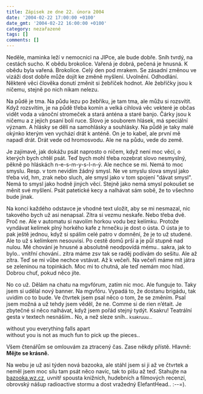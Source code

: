 ```yaml
---
title: Zápisek ze dne 22. února 2004
date: '2004-02-22 17:00:00 +0100'
date_gmt: '2004-02-22 16:00:00 +0100'
category: nezařazené
tags: []
comments: []
---
```

<p>Neděle, maminka leží v nemocnici na JIPce, ale bude dobře. Sníh tvrdý, na cestách sucho. K obědu brokolice.  Vařená je dobrá, pečená je hnusná. K obědu byla vařená. Brokolice. Celý den pod mrakem. Se zásadní změnou  ve vizáži dost dobře může dojít ke změně myšlení. Uvolnění. Odhodlání. Některé věci člověka donutí změnit  si žebříček hodnot. Ale žebříčky jsou k ničemu, stejně po nich nikam nelezu.</p>
<p>Na půdě je tma. Na půdu lezu po žebříku, je tam tma, ale můžu si rozsvítit. Když rozsvítím, je na půdě  třeba komín a velká cihlová věc vekteré je občas vidět voda a vánoční stromeček a stará anténa a staré banjo.  Čárky jsou k ničemu a z jejich psaní bolí ruce. Slovo je souborem hlásek, má speciální význam. A hlásky se  dělí na samohlásky a souhlásky. Na půdě je taky malé okýnko kterým ven vychází drát k anténě. On je to kabel,  ale první mě napadl drát. Drát vede od hromosvodu. Ale ne na půdu, vede do země.</p>
<p>Je zajímavé, jak dokážu psát naprosto o ničem, když není moc věcí, o kterých bych chtěl psát. Teď bych  mohl třeba rozebrat slovo nesmyslný, pěkně po hláskách n-e-s-m-y-s-l-n-ý. Ale nechce se mi. Nemá to moc smyslu.  Resp. v tom nevidím žádný smysl. Ne ve smyslu slova smysl jako třeba vid, hm, zrak nebo sluch, ale smysl jako  v tom spojení &quot;dávat smysl&quot;. Nemá to smysl jako hodně jiných věcí. Stejně jako nemá smysl pokoušet  se měnit své myšlení. Psát patetické kecy a nalhávat sám sobě, že to všechno bude jinak.</p>
<p>Na konci každého odstavce je vhodné text uložit, aby se mi nesmazal, nic takového bych už asi nenapsal.  Zítra si vezmu neskafe. Nebo třeba dvě. Proč ne. Ale v automatu si navolím horkou vodu bez kelímku. Protože  vyndávat kelímek plný horkého kafe z hrnečku je dost o ústa. O ústa je to pak ještě jednou, když si spálím celé  patro v domnění, že je to už studené. Ale to už s kelímkem nesouvisí. Po cestě domů prší a je půl stupně nad nulou.  Mé chování je hnusné a absolutně neodpovídá mému.. sakra, jak to bylo.. vnitřní chování.. zítra máme zsv tak  se raděj podívám do sešitu. Ale až zítra. Teď se mi vůbe nechce vstávat. Až k večeři. Na večeři máme mít játra  se zeleninou na topinkách. Moc mi to chutná, ale teď nemám moc hlad. Dobrou chuť, pokud něco jíte.</p>
<p>No co už. Dělám na chatu na mgvfórum, zatím nic moc. Ale funguje to. Taky jsem si udělal nový banner. Na mgvfóru.  Vypadá to, že dostanu brigádu, tak uvidím co to bude. Ve čtvrtek jsem psal něco o tom, že se změním. Psal jsem  možná a už tehdy jsem věděl, že ne. Comme si de rien n’était. Je zbytečné si něco nalhávat, když jsem pořád  stejný tydýt. Ksakru! Teatrální gesta v textech nesnáším.. No, a než sleze sníh.. <small>ksakruuu...</small></p>
<p class="odsazeny">without you everything falls apart<br>  without you is not as much fun to pick up the pieces..</p>
<p>Všem čtenářům se omlouvám za ztracený čas. Zase někdy přístě. Hlavně: <strong>Mějte se krásně.</strong></p>
<p>Na webu je už asi týden nová bazooka, ale stáhl jsem si ji až ve čtvrtek a neměl jsem moc sílu tam psát něco  navíc, tak to píšu až teď. Stahujte na <a href="https://bazooka.wz.cz">bazooka.wz.cz</a>, uvnitř spousta knižních,  hudebních a filmových recenzí, obrovský nášup radioactive stormu a dost vražedný ElefantHead.. :--=).</p>
